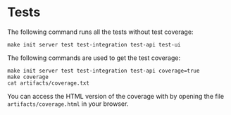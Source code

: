 # Tests


The following command runs all the tests without test coverage:

```
make init server test test-integration test-api test-ui
```

The following commands are used to get the test coverage:

```
make init server test test-integration test-api coverage=true
make coverage
cat artifacts/coverage.txt
```

You can access the HTML version of the coverage with by opening the file 
`artifacts/coverage.html` in your browser.
